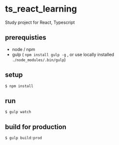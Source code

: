 # ts_react_learning

Study project for React, Typescript

## prerequisties

* node / npm
* gulp ( `npm install gulp -g` , or use locally installed `./node_modules/.bin/gulp`)

## setup

```
$ npm install
```

## run

```
$ gulp watch
```

## build for production

```
$ gulp build:prod
```

